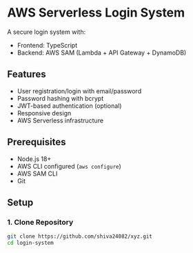 # AWS Serverless Login System

A secure login system with:
- Frontend: TypeScript
- Backend: AWS SAM (Lambda + API Gateway + DynamoDB)

## Features
- User registration/login with email/password
- Password hashing with bcrypt
- JWT-based authentication (optional)
- Responsive design
- AWS Serverless infrastructure

## Prerequisites
- Node.js 18+
- AWS CLI configured (`aws configure`)
- AWS SAM CLI
- Git

## Setup

### 1. Clone Repository
```bash
git clone https://github.com/shiva24082/xyz.git
cd login-system